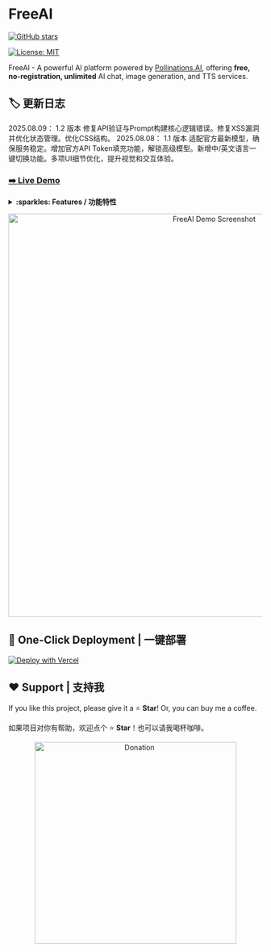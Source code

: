 # FreeAI 

[![GitHub stars](https://img.shields.io/github/stars/Azad-sl/FreeAI?style=social)](https://github.com/Azad-sl/FreeAI/stargazers)

[![License: MIT](https://img.shields.io/badge/License-MIT-yellow.svg)](https://opensource.org/licenses/MIT)

FreeAI - A powerful AI platform powered by [Pollinations.AI](https://pollinations.ai/), offering **free, no-registration, unlimited** AI chat, image generation, and TTS services.

## 🏷 更新日志
2025.08.09： 1.2 版本 修复API验证与Prompt构建核心逻辑错误。修复XSS漏洞并优化状态管理。优化CSS结构。
2025.08.08： 1.1 版本 适配官方最新模型，确保服务稳定。增加官方API Token填充功能，解锁高级模型。新增中/英文语言一键切换功能。多项UI细节优化，提升视觉和交互体验。

### [➡️ Live Demo](https://freeai.aihub.ren/)

<details>
<summary><strong>:sparkles: Features / 功能特性</strong></summary>

- **Powerful AI Chat**: Access top-tier models like GPT-4.1.
- **AI Image Generation**: Turn text into stunning visuals.
- **AI Text-to-Speech (TTS)**: Convert text to natural-sounding speech.
- **No Registration, Unlimited & Free**: No sign-up, no limits, no cost.
- **API Key Support**: Unlock premium models with your Pollinations.AI key.
- **Sleek UI**: Modern interface with light/dark modes and EN/CN language switching.

---

- **强大的AI对话**：集成 GPT-4.1 等顶级模型。
- **AI图像生成**：将文本描述转化为视觉艺术。
- **AI语音合成**：将文本转为自然流畅的语音。
- **无需注册，无限制，完全免费**：即开即用，无任何限制。
- **支持API Key**：可使用自己的Pollinations.AI密钥解锁高级模型。
- **精美UI**：支持明暗模式和中/英文切换的现代界面。

</details>

<p align="center">
  <img src="https://github.com/user-attachments/assets/5a76c6b7-0c62-41af-868c-f593d0429adc" alt="FreeAI Demo Screenshot" width="800"/>
</p>

## 🚀 One-Click Deployment | 一键部署

[![Deploy with Vercel](https://vercel.com/button)](https://vercel.com/new/clone?repository-url=https://github.com/Azad-sl/FreeAI&project-name=FreeAI&repository-name=FreeAI)

## ❤️ Support | 支持我

If you like this project, please give it a ⭐️ **Star**! Or, you can buy me a coffee.

如果项目对你有帮助，欢迎点个 ⭐️ **Star**！也可以请我喝杯咖啡。

<p align="center">
  <img src="https://github.com/user-attachments/assets/e9eecbdd-f266-467e-b615-71b67d8e8f17" alt="Donation" width="400" />
</p>
